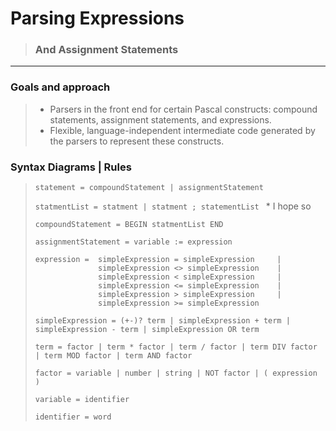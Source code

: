 # Parsing Expressions
> ### And Assignment Statements
<hr>

### Goals and approach
> - Parsers in the front end for certain Pascal constructs: compound statements, assignment statements, and expressions.
> - Flexible, language-independent intermediate code generated by the parsers to represent these constructs.

### Syntax Diagrams | Rules

> ``statement = compoundStatement | assignmentStatement``
>
> ``statmentList = statment | statment ; statementList `` * I hope so
>
> ``compoundStatement = BEGIN statmentList END ``
>
> ``assignmentStatement = variable := expression``
> ```
> expression =  simpleExpression = simpleExpression     |
>               simpleExpression <> simpleExpression    |
>               simpleExpression < simpleExpression     |
>               simpleExpression <= simpleExpression    |
>               simpleExpression > simpleExpression     |
>               simpleExpression >= simpleExpression
> ```
> ```
> simpleExpression = (+-)? term | simpleExpression + term | simpleExpression - term | simpleExpression OR term
> ```
> ```
> term = factor | term * factor | term / factor | term DIV factor | term MOD factor | term AND factor
> ```
> ```
> factor = variable | number | string | NOT factor | ( expression )
> ```
>
> ``variable = identifier``
>
> ``identifier = word``